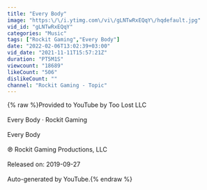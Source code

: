 ```yaml
---
title: "Every Body"
image: "https:\/\/i.ytimg.com\/vi\/gLNTwRxEQqY\/hqdefault.jpg"
vid_id: "gLNTwRxEQqY"
categories: "Music"
tags: ["Rockit Gaming","Every Body"]
date: "2022-02-06T13:02:39+03:00"
vid_date: "2021-11-11T15:57:21Z"
duration: "PT5M1S"
viewcount: "18689"
likeCount: "506"
dislikeCount: ""
channel: "Rockit Gaming - Topic"
---
```

{% raw %}Provided to YouTube by Too Lost LLC<br /><br />Every Body · Rockit Gaming<br /><br />Every Body<br /><br />℗ Rockit Gaming Productions, LLC<br /><br />Released on: 2019-09-27<br /><br />Auto-generated by YouTube.{% endraw %}
